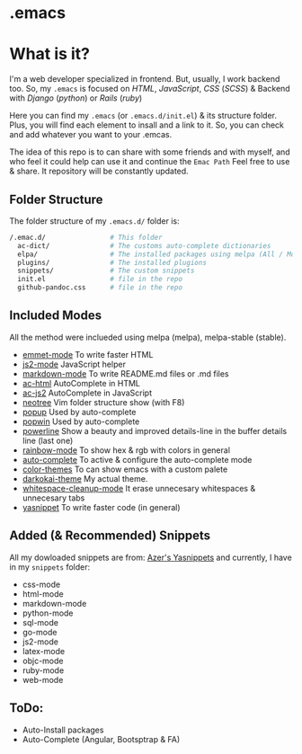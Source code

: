 # .emacs

# What is it?
I'm a web developer specialized in frontend. But, usually, I work backend too. So, my `.emacs` is focused on _HTML_, _JavaScript_, _CSS_ (_SCSS_) & Backend with _Django_ (_python_) or _Rails_ (_ruby_)


Here you can find my `.emacs` (or `.emacs.d/init.el`) & its structure folder. Plus, you will find each element to insall and a link to it. So, you can check and add whatever you want to your .emcas.

The idea of this repo is to can share with some friends and with myself, and who feel it could help can use it and continue the `Emac Path`
Feel free to use & share. It repository will be constantly updated.

## Folder Structure

The folder structure of my `.emacs.d/` folder is:

``` sh
/.emac.d/                # This folder
  ac-dict/               # The customs auto-complete dictionaries
  elpa/                  # The installed packages using melpa (All / Most of them)
  plugins/               # The installed plugions
  snippets/              # The custom snippets
  init.el                # file in the repo
  github-pandoc.css      # file in the repo
```

## Included Modes

All the method were inclueded using melpa (melpa), melpa-stable (stable).

- [emmet-mode]
  To write faster HTML
- [js2-mode]
  JavaScript helper
- [markdown-mode]
  To write README.md files or .md files
- [ac-html]
  AutoComplete in HTML
- [ac-js2]
  AutoComplete in JavaScript
- [neotree]
  Vim folder structure show (with F8)
- [popup]
  Used by auto-complete
- [popwin]
  Used by auto-complete
- [powerline]
  Show a beauty and improved details-line in the buffer details line (last one)
- [rainbow-mode]
  To show hex & rgb with colors in general
- [auto-complete]
  To active & configure the auto-complete mode
- [color-themes]
  To can show emacs with a custom palete
- [darkokai-theme]
  My actual theme.
- [whitespace-cleanup-mode]
  It erase unnecesary whitespaces & unnecesary tabs
- [yasnippet]
  To write faster code (in general)

## Added (& Recommended) Snippets
All my dowloaded snippets are from: [Azer's Yasnippets] and currently, I have in my `snippets` folder:
- css-mode
- html-mode
- markdown-mode
- python-mode
- sql-mode
- go-mode
- js2-mode
- latex-mode
- objc-mode
- ruby-mode
- web-mode

## ToDo:
- Auto-Install packages
- Auto-Complete (Angular, Bootsptrap & FA)

[emmet-mode]: <https://github.com/smihica/emmet-mode>
[js2-mode]: <https://github.com/mooz/js2-mode>
[markdown-mode]: <http://jblevins.org/projects/markdown-mode/>
[ac-html]: <https://github.com/zhangkaiyulw/ac-html>
[ac-js2]: <https://github.com/ScottyB/ac-js2>
[neotree]: <https://www.emacswiki.org/emacs/NeoTree>
[popup]: <https://www.emacswiki.org/emacs/PopUp>
[popwin]: <https://www.emacswiki.org/emacs/PopWin>
[powerline]: <https://www.emacswiki.org/emacs/PowerLine>
[rainbow-mode]: <https://julien.danjou.info/projects/emacs-packages>
[auto-complete]: <https://www.emacswiki.org/emacs/AutoComplete>
[color-themes]: <https://www.emacswiki.org/emacs/ColorThemes>
[darkokai-theme]: <https://github.com/sjrmanning/darkokai>
[whitespace-cleanup-mode]: <https://github.com/purcell/whitespace-cleanup-mode>
[yasnippet]: <https://github.com/joaotavora/yasnippet>
[Azer's Yasnippets]: <https://github.com/azer/yasnippet/tree/master/snippets>
